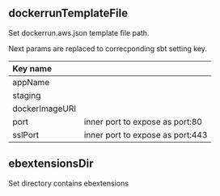 


## dockerrunTemplateFile

Set dockerrun.aws.json template file path.

Next params are replaced to correcponding sbt setting key.

|Key name|   |
|:-------|:--|
|appName ||
|staging ||
|dockerImageURI||
|port|inner port to expose as port:80|
|sslPort|inner port to expose as port:443|


## ebextensionsDir

Set directory contains ebextensions